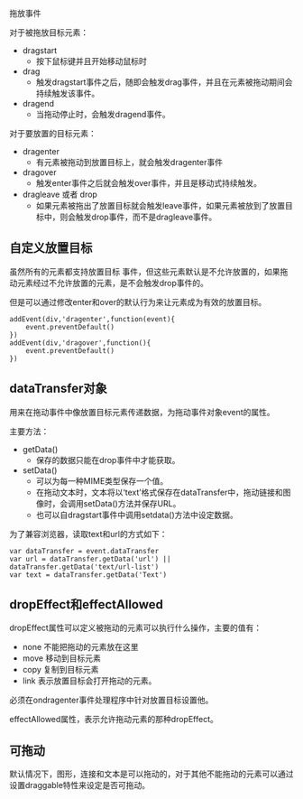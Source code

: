 拖放事件

对于被拖放目标元素：

* dragstart 
  * 按下鼠标键并且开始移动鼠标时
* drag 
  * 触发dragstart事件之后，随即会触发drag事件，并且在元素被拖动期间会持续触发该事件。
* dragend 
  * 当拖动停止时，会触发dragend事件。

对于要放置的目标元素：

* dragenter
  * 有元素被拖动到放置目标上，就会触发dragenter事件
* dragover 
  * 触发enter事件之后就会触发over事件，并且是移动式持续触发。
* dragleave 或者 drop
  * 如果元素被拖出了放置目标就会触发leave事件，如果元素被放到了放置目标中，则会触发drop事件，而不是dragleave事件。

## 自定义放置目标

虽然所有的元素都支持放置目标 事件，但这些元素默认是不允许放置的，如果拖动元素经过不允许放置的元素，是不会触发drop事件的。

但是可以通过修改enter和over的默认行为来让元素成为有效的放置目标。

```
addEvent(div,'dragenter',function(event){
    event.preventDefault()
})
addEvent(div,'dragover',function(){
    event.preventDefault()
})
```

## dataTransfer对象

用来在拖动事件中像放置目标元素传递数据，为拖动事件对象event的属性。

主要方法：

* getData\(\)
  * 保存的数据只能在drop事件中才能获取。
* setData\(\)
  * 可以为每一种MIME类型保存一个值。
  * 在拖动文本时，文本将以‘text’格式保存在dataTransfer中，拖动链接和图像时，会调用setData\(\)方法并保存URL。
  * 也可以自dragstart事件中调用setdata\(\)方法中设定数据。

为了兼容浏览器，读取text和url的方式如下：

```
var dataTransfer = event.dataTransfer
var url = dataTransfer.getData('url') || dataTransfer.getData('text/url-list')
var text = dataTransfer.getData('Text')
```

## dropEffect和effectAllowed

dropEffect属性可以定义被拖动的元素可以执行什么操作，主要的值有：

* none 不能把拖动的元素放在这里
* move 移动到目标元素
* copy 复制到目标元素
* link 表示放置目标会打开拖动的元素。

必须在ondragenter事件处理程序中针对放置目标设置他。

effectAllowed属性，表示允许拖动元素的那种dropEffect。

## 可拖动

默认情况下，图形，连接和文本是可以拖动的，对于其他不能拖动的元素可以通过设置draggable特性来设定是否可拖动。

